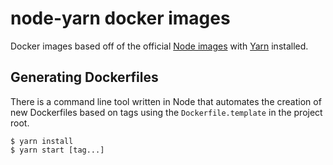# node-yarn docker images

Docker images based off of the official [Node images] with [Yarn] installed.

## Generating Dockerfiles

There is a command line tool written in Node that automates the creation of new
Dockerfiles based on tags using the `Dockerfile.template` in the project root.

```
$ yarn install
$ yarn start [tag...]
```

[Node images]: https://hub.docker.com/_/node/
[Yarn]: https://yarnpkg.com/
